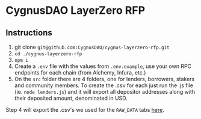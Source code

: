 <h1>CygnusDAO LayerZero RFP</h1>

<h2>Instructions</h2>

1. git clone `git@github.com:CygnusDAO/cygnus-layerzero-rfp.git`
2. `cd ./cygnus-layerzero-rfp`
3. `npm i`
4. Create a `.env` file with the values from `.env.example`, use your own RPC endpoints for each chain (from Alchemy, Infura, etc.)
5. On the `src` folder there are 4 folders, one for lenders, borrowers, stakers and community members. To create the .csv for each just run the .js file (ie. `node lenders.js`) and it will export all depositor addresses along with their deposited amount, denominated in USD.

Step 4 will export the .csv's we used for the `RAW_DATA` tabs [here](https://docs.google.com/spreadsheets/d/1ivoFcfQkmtH0F_KufZ-cNMSLPr58-L1HbsI9wyBHay8/edit?usp=sharing).
